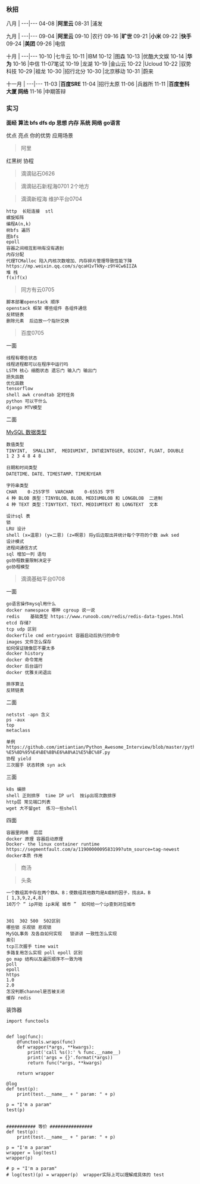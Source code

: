 ### 秋招

八月 | 
---|---
04-08 |**阿里云**
08-31 |浦发

九月  | 
---|---
09-04 |**阿里云**
09-10 |农行
09-16 |**旷世**
09-21 |**小米**
09-22 |**快手**
09-24 |**美团**
09-26 |电信

十月  | 
---|---
10-10 |七牛云
10-11 |IBM
10-12 |图森
10-13 |优酷大文娱
10-14 |**华为**
10-16 |中信 11-07笔试
10-19 |龙湖
10-19 |金山云
10-22 |Ucloud
10-22 |驭势科技
10-29 |祖龙
10-30 |招行北分
10-30 |北京移动
10-31 |蔚来

十一月  | 
---|---
11-03 |**百度SRE** 
11-04 |招行太原
11-06 |兵器所
11-11 |**百度奎科大厦 网络**
11-16 |中期答辩

### 实习

**面经**
**算法 bfs dfs dp 思想**
**内存 系统 网络**
**go语言**

优点
亮点
你的优势
应用场景

> 阿里

红黑树
协程


> 滴滴钻石0626

> 滴滴钻石新程海0701 2个地方

> 滴滴新程海 维护平台0704

```
http  长短连接  stl
螺旋矩阵
编程A(n,k)
树bfs 遍历
图bfs
epoll
容器之间相互影响有没有遇到
内存分配
代理TCMalloc 陷入内核次数增加、内存碎片管理导致性能下降  https://mp.weixin.qq.com/s/qcaH1vTkNy-z9Y4Cw6IIZA
堆 栈
f(x)f(x)
```

> 同方有云0705
```
脚本部署openstack 顺序
openstack 框架 哪些组件 各组件通信
反转链表
删除元素  后边放一个指针交换
```
> 百度0705

一面
```
线程有哪些状态
线程进程都可以在程序中运行吗
LSTM 核心 细胞状态 遗忘门 输入门 输出门 
损失函数
优化函数
tensorflow
shell awk crondtab 定时任务
python 可以干什么
django MTV模型
```
二面

[MySQL 数据类型](https://www.runoob.com/mysql/mysql-data-types.html)
```
数值类型 
TINYINT,  SMALLINT,  MEDIUMINT, INT或INTEGER, BIGINT, FLOAT, DOUBLE
1 2 3 4 8 4 8

日期和时间类型 
DATETIME、DATE、TIMESTAMP、TIME和YEAR

字符串类型
CHAR	0-255字节  VARCHAR	0-65535 字节
4 种 BLOB 类型：TINYBLOB、BLOB、MEDIUMBLOB 和 LONGBLOB  二进制
4 种 TEXT 类型：TINYTEXT、TEXT、MEDIUMTEXT 和 LONGTEXT  文本
```
```
设计sql 表
锁
LRU 设计
shell (x=温恩) (y=二恩) (z=啊恩) 将y后边取出并统计每个字符的个数 awk sed
设计模式
进程间通信方式
sql 增加一列 语句
go协程数量限制决定于
go协程模型
```

> 滴滴基础平台0708

一面
```
go语言操作mysql用什么
docker namespace 哪种 cgroup 说一说
redis    基础类型 https://www.runoob.com/redis/redis-data-types.html
etcd 存储?
tcp udp 区别
dockerfile cmd entrypoint 容器启动后执行的命令
images 文件怎么保存
如何保证镜像层不要太多
docker history
docker 命令常用
docker 后台运行
docker 优雅关闭退出

排序算法
反转链表
```
二面
```
netstst -apn 含义
ps -aux   
top
metaclass

单例   https://github.com/imtiantian/Python_Awesome_Interview/blob/master/python%E8%AE%BE%E8%AE%A1%E6%A8%A1%E5%BC%8F/%E5%88%9B%E5%BB%BA%E5%9E%8B%E6%A8%A1%E5%BC%8F-%E5%8D%95%E4%BE%8B%E6%A8%A1%E5%BC%8F.py
协程 yield
三次握手 状态转换 syn ack
```
三面
```
k8s 编排
shell 正则排序  time IP url  按ip出现次数排序
http层 常见端口列表
wget 大不留get  练习一些shell
```
四面
```
容器里网络  层层
docker 原理 容器启动原理
Docker- the linux container runtime   https://segmentfault.com/a/1190000009583199?utm_source=tag-newest
docker本质 作用
```
> 商汤

> 头条

```
一个数组其中存在两个数A、B；使数组其他数均是A或B的因子，找出A，B
[ 1,3,9,2,4,8]
10万个 “ ip开始 ip末尾 城市 ”  如何给一个ip查到对应城市


301  302 500  502区别
哪些锁 乐观锁 悲观锁
MySQL事务 及各自如何实现   锁讲讲 一致性怎么实现
索引 
tcp三次握手 time wait
多路复用怎么实现 poll epoll 区别
go map 结构以及遍历顺序不一致为啥
poll 
epoll
https
1.0
2.0
怎没判断channel是否被关闭
缓存 redis
```
装饰器
```py3
import functools


def log(func):
    @functools.wraps(func)
    def wrapper(*args, **kwargs):
        print('call %s():' % func.__name__)
        print('args = {}'.format(*args))
        return func(*args, **kwargs)

    return wrapper

@log
def test(p):
    print(test.__name__ + " param: " + p)
    
p = "I'm a param"
test(p)


########### 等价 ################
def test(p):
    print(test.__name__ + " param: " + p)

p = "I'm a param"
wrapper = log(test)
wrapper(p)

# p = "I'm a param"
# log(test)(p) = wrapper(p)  wrapper实际上可以理解成具体的 test
```

